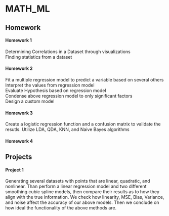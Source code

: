 # MATH_ML
## Homework
#### Homework 1
Determining Correlations in a Dataset through visualizations<br/> 
Finding statistics from a dataset
#### Homework 2
Fit a multiple regression model to predict a variable based on several others <br/> 
Interpret the values from regression model <br/> 
Evaluate Hypothesis based on regression model <br/> 
Condense above regression model to only significant factors <br/> 
Design a custom model <br/> 
#### Homework 3
Create a logistic regression function and a confusion matrix to validate the resutls. 
Utilize LDA, QDA, KNN, and Naive Bayes algorithms <br/>  
#### Homework 4
## Projects
#### Project 1
Generating several datasets with points that are linear, quadratic, and nonlinear. Than perform a linear regression model and two different smoothing cubic spline models, then compare their results as to how they align with the true information. We check how linearity, MSE, Bias, Variance, and noise affect the accuracy of our above models. Then we conclude on how ideal the functionality of the above methods are. 
